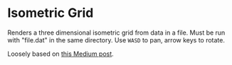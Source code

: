 # Isometric Grid

Renders a three dimensional isometric grid from data in a file.
Must be run with "file.dat" in the same directory.
Use `WASD` to pan, arrow keys to rotate.

Loosely based on [this Medium post](https://medium.com/@fredhii/rising-the-ground-64957937513b).
